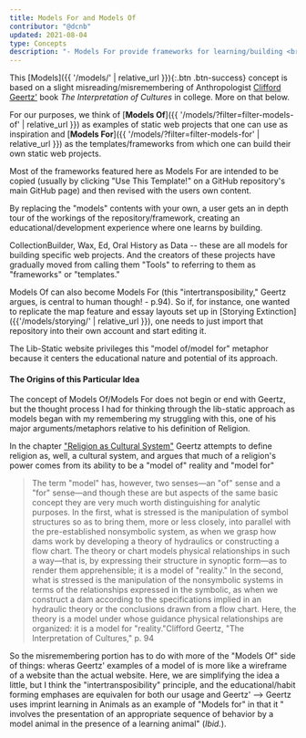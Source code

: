 ```yaml
---
title: Models For and Models Of
contributor: "@dcnb"
updated: 2021-08-04
type: Concepts
description: "- Models For provide frameworks for learning/building <br>- Models Of provide examples of what can be done using the Models For <br> - Models Of can become Models For and vice versa ('intertransposability!')"
---
```


This [Models]({{ '/models/' | relative_url }}){:.btn .btn-success} concept is based on a slight misreading/misremembering of Anthropologist  [Clifford Geertz'](https://en.wikipedia.org/wiki/Clifford_Geertz) book *The Interpretation of Cultures* in college. More on that below. 

For our purposes, we think of [**Models Of**]({{ '/models/?filter=filter-models-of' | relative_url }}) as examples of static web projects that one can use as inspiration and [**Models For**]({{ '/models/?filter=filter-models-for' | relative_url }}) as the templates/frameworks from which one can build their own static web projects. 

Most of the frameworks featured here as Models For are intended to be copied (usually by clicking "Use This Template!" on a GitHub repository's main GitHub page) and then revised with the users own content. 

By replacing the "models" contents with your own, a user gets an in depth tour of the workings of the repository/framework, creating an educational/development experience where one learns by building.

CollectionBuilder, Wax, Ed, Oral History as Data -- these are all models for building specific web projects. And the creators of these projects have gradually moved from calling them "Tools" to referring to them as "frameworks" or "templates." 

Models Of can also become Models For (this "intertransposibility," Geertz argues, is central to human though! - p.94). So if, for instance, one wanted to replicate the map feature and essay layouts set up in [Storying Extinction]({{'/models/storying/' | relative_url }}), one needs to just import that repository into their own account and start editing it. 

The Lib-Static website privileges this "model of/model for" metaphor because it centers the educational nature and potential of its approach. 

#### The Origins of this Particular Idea

The concept of Models Of/Models For does not begin or end with Geertz, but the thought process I had for thinking through the lib-static approach as models began with my remembering my struggling with this, one of his major arguments/metaphors relative to his definition of Religion. 

In the chapter ["Religion as Cultural System"](https://nideffer.net/classes/GCT_RPI_S14/readings/Geertz_Religon_as_a_Cultural_System_.pdf) Geertz attempts to define religion as, well, a cultural system, and argues that much of a religion's power comes from its ability to be a "model of" reality and "model for" 

> The term "model" has, however, two senses—an "of" sense and a "for" sense—and though these are but aspects of the same basic concept they are very much worth distinguishing for analytic purposes. In the first, what is stressed is the manipulation of symbol structures so as to bring them, more or less closely, into parallel with the pre-established nonsymbolic system, as when we grasp how dams work by developing a theory of hydraulics or constructing a flow chart. The theory or chart models physical relationships in such a way—that is, by expressing their structure in synoptic form—as to render them apprehensible; it is a model of "reality." In the second, what is stressed is the manipulation of the nonsymbolic systems in terms of the relationships expressed in the symbolic, as when we construct a dam according to the specifications implied in an hydraulic theory or the conclusions drawn from a flow chart. Here, the theory is a model under whose guidance physical relationships are organized: it is a model for "reality."<span>Clifford Geertz, "The Interpretation of Cultures," p. 94</span>

So the misremembering portion has to do with more of the "Models Of" side of things: wheras Geertz' examples of a model of is more like a wireframe of a website than the actual website. Here, we are simplifying the idea a little, but I think the "intertransposibility" principle, and the educational/habit forming emphases are equivalen for both our usage and Geertz' --> Geertz uses imprint learning in Animals as an example of "Models for" in that it " involves the presentation of an appropriate sequence of behavior by a model animal in the presence of a learning animal" (*Ibid.*). 



